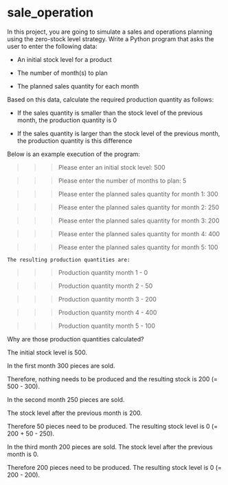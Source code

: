 # sale_operation
In this project, you are going to simulate a sales and operations planning using the zero-stock level strategy. Write a Python program that asks the user to enter the following data:

- An initial stock level for a product

- The number of month(s) to plan

- The planned sales quantity for each month

Based on this data, calculate the required production quantity as follows:

- If the sales quantity is smaller than the stock level of the previous month, the production quantity is 0

- If the sales quantity is larger than the stock level of the previous month, the production quantity is this difference

Below is an example execution of the program:

>>> Please enter an initial stock level: 500

>>> Please enter the number of months to plan: 5

>>> Please enter the planned sales quantity for month 1: 300

>>> Please enter the planned sales quantity  for month 2: 250

>>> Please enter the planned sales quantity  for month 3: 200

>>> Please enter the planned sales quantity  for month 4: 400

>>> Please enter the planned sales quantity  for month 5: 100




`The resulting production quantities are:`


>>> Production quantity month 1 - 0


>>> Production quantity month 2 - 50


>>> Production quantity month 3 - 200


>>> Production quantity month 4 - 400


>>> Production quantity month 5 - 100



Why are those production quantities calculated?

 The initial stock level is 500. 

In the first month 300 pieces are sold. 

Therefore, nothing needs to be produced and the resulting stock is 200 (= 500 - 300). 

In the second month 250 pieces are sold. 

The stock level after the previous month is 200. 

Therefore 50 pieces need to be produced. The resulting stock level is 0 (= 200 + 50 - 250). 

In the third month 200 pieces are sold. The stock level after the previous month is 0. 

Therefore 200 pieces need to be produced. The resulting stock level is 0 (= 200 - 200).



